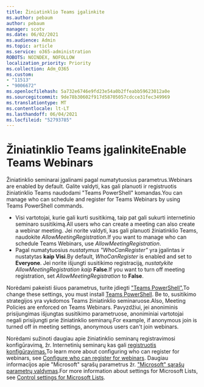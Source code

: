 ```yaml
---
title: Žiniatinklio Teams įgalinkite
ms.author: pebaum
author: pebaum
manager: scotv
ms.date: 06/02/2021
ms.audience: Admin
ms.topic: article
ms.service: o365-administration
ROBOTS: NOINDEX, NOFOLLOW
localization_priority: Priority
ms.collection: Adm_O365
ms.custom:
- "11513"
- "9006672"
ms.openlocfilehash: 5a732e6746e9fd23e54a0b2ffeabb59623012a0e
ms.sourcegitcommit: 9de78b30602f917d58705057cdcce31fec349969
ms.translationtype: MT
ms.contentlocale: lt-LT
ms.lasthandoff: 06/04/2021
ms.locfileid: "52793785"
---
```

# <a name="enable-teams-webinars"></a><span data-ttu-id="96f3a-102">Žiniatinklio Teams įgalinkite</span><span class="sxs-lookup"><span data-stu-id="96f3a-102">Enable Teams Webinars</span></span>

<span data-ttu-id="96f3a-103">Žiniatinklio seminarai įgalinami pagal numatytuosius parametrus.</span><span class="sxs-lookup"><span data-stu-id="96f3a-103">Webinars are enabled by default.</span></span> <span data-ttu-id="96f3a-104">Galite valdyti, kas gali planuoti ir registruotis žiniatinklio Teams naudodami "Teams PowerShell" komandas.</span><span class="sxs-lookup"><span data-stu-id="96f3a-104">You can manage who can schedule and register for Teams Webinars by using Teams PowerShell commands.</span></span>

- <span data-ttu-id="96f3a-105">Visi vartotojai, kurie gali kurti susitikimą, taip pat gali sukurti internetinio seminaro susitikimą.</span><span class="sxs-lookup"><span data-stu-id="96f3a-105">All users who can create a meeting can also create a webinar meeting.</span></span> <span data-ttu-id="96f3a-106">Jei norite valdyti, kas gali planuoti žiniatinklio Teams, naudokite *AllowMeetingRegistration*.</span><span class="sxs-lookup"><span data-stu-id="96f3a-106">If you want to manage who can schedule Teams Webinars, use *AllowMeetingRegistration*.</span></span> 
- <span data-ttu-id="96f3a-107">Pagal numatytuosius *nustatymus "WhoCanRegister"* yra įgalintas ir nustatytas **kaip Visi**.</span><span class="sxs-lookup"><span data-stu-id="96f3a-107">By default, *WhoCanRegister* is enabled and set to **Everyone**.</span></span> <span data-ttu-id="96f3a-108">Jei norite išjungti susitikimo registraciją, *nustatykite AllowMeetingRegistration kaip* **False**.</span><span class="sxs-lookup"><span data-stu-id="96f3a-108">If you want to turn off meeting registration, set *AllowMeetingRegistration* to **False**.</span></span>

<span data-ttu-id="96f3a-109">Norėdami pakeisti šiuos parametrus, turite įdiegti ["Teams PowerShell".](/microsoftteams/teams-powershell-install)</span><span class="sxs-lookup"><span data-stu-id="96f3a-109">To change these settings, you must install [Teams PowerShell](/microsoftteams/teams-powershell-install).</span></span> <span data-ttu-id="96f3a-110">Be to, susitikimo strategijos yra vykdomos Teams žiniatinklio seminaruose.</span><span class="sxs-lookup"><span data-stu-id="96f3a-110">Also, Meeting Policies are enforced on Teams Webinars.</span></span> <span data-ttu-id="96f3a-111">Pavyzdžiui, jei anoniminis prisijungimas išjungtas susitikimo parametruose, anoniminiai vartotojai negali prisijungti prie žiniatinklio seminarų.</span><span class="sxs-lookup"><span data-stu-id="96f3a-111">For example, if anonymous join is turned off in meeting settings, anonymous users can't join webinars.</span></span>

<span data-ttu-id="96f3a-112">Norėdami sužinoti daugiau apie žiniatinklio seminarų registravimosi konfigūravimą, žr. Internetinių seminarų kas gali [registruotis konfigūravimas.](/microsoftteams/set-up-webinars?source=docs#configure-who-can-register-for-webinars)</span><span class="sxs-lookup"><span data-stu-id="96f3a-112">To learn more about configuring who can register for webinars, see [Configure who can register for webinars](/microsoftteams/set-up-webinars?source=docs#configure-who-can-register-for-webinars).</span></span> <span data-ttu-id="96f3a-113">Daugiau informacijos apie "Microsoft" sąrašų parametrus žr. ["Microsoft" sąrašų parametrų valdymas](/sharepoint/control-lists).</span><span class="sxs-lookup"><span data-stu-id="96f3a-113">For more information about settings for Microsoft Lists, see [Control settings for Microsoft Lists](/sharepoint/control-lists).</span></span>